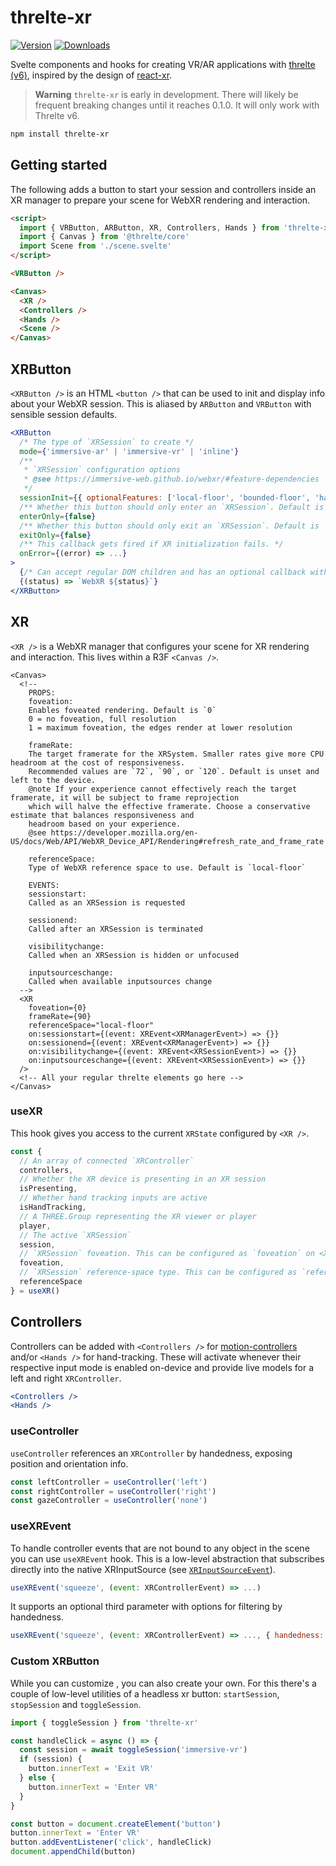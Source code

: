 <h1>threlte-xr</h1>

[![Version](https://img.shields.io/npm/v/threlte-xr?style=flat&colorA=000000&colorB=000000)](https://www.npmjs.com/package/threlte-xr)
[![Downloads](https://img.shields.io/npm/dt/threlte-xr.svg?style=flat&colorA=000000&colorB=000000)](https://www.npmjs.com/package/threlte-xr)

Svelte components and hooks for creating VR/AR applications with [threlte (v6)](https://next.threlte.xyz/), inspired by the design of [react-xr](https://github.com/pmndrs/react-xr).

> **Warning**
> `threlte-xr` is early in development. There will likely be frequent breaking changes until it reaches 0.1.0. It will only work with Threlte v6.

```bash
npm install threlte-xr
```

## Getting started

The following adds a button to start your session and controllers inside an XR manager to prepare your scene for WebXR rendering and interaction.

```html
<script>
  import { VRButton, ARButton, XR, Controllers, Hands } from 'threlte-xr'
  import { Canvas } from '@threlte/core'
  import Scene from './scene.svelte'
</script>

<VRButton />

<Canvas>
  <XR />
  <Controllers />
  <Hands />
  <Scene />
</Canvas>
```

## XRButton

`<XRButton />` is an HTML `<button />` that can be used to init and display info about your WebXR session. This is aliased by `ARButton` and `VRButton` with sensible session defaults.

```jsx
<XRButton
  /* The type of `XRSession` to create */
  mode={'immersive-ar' | 'immersive-vr' | 'inline'}
  /**
   * `XRSession` configuration options
   * @see https://immersive-web.github.io/webxr/#feature-dependencies
   */
  sessionInit={{ optionalFeatures: ['local-floor', 'bounded-floor', 'hand-tracking', 'layers'] }}
  /** Whether this button should only enter an `XRSession`. Default is `false` */
  enterOnly={false}
  /** Whether this button should only exit an `XRSession`. Default is `false` */
  exitOnly={false}
  /** This callback gets fired if XR initialization fails. */
  onError={(error) => ...}
>
  {/* Can accept regular DOM children and has an optional callback with the XR button status (unsupported, exited, entered) */}
  {(status) => `WebXR ${status}`}
</XRButton>
```

## XR

`<XR />` is a WebXR manager that configures your scene for XR rendering and interaction. This lives within a R3F `<Canvas />`.

```svelte
<Canvas>
  <!--
    PROPS:
    foveation:
    Enables foveated rendering. Default is `0`
    0 = no foveation, full resolution
    1 = maximum foveation, the edges render at lower resolution

    frameRate:
    The target framerate for the XRSystem. Smaller rates give more CPU headroom at the cost of responsiveness.
    Recommended values are `72`, `90`, or `120`. Default is unset and left to the device.
    @note If your experience cannot effectively reach the target framerate, it will be subject to frame reprojection
    which will halve the effective framerate. Choose a conservative estimate that balances responsiveness and
    headroom based on your experience.
    @see https://developer.mozilla.org/en-US/docs/Web/API/WebXR_Device_API/Rendering#refresh_rate_and_frame_rate

    referenceSpace:
    Type of WebXR reference space to use. Default is `local-floor`

    EVENTS:
    sessionstart:
    Called as an XRSession is requested

    sessionend:
    Called after an XRSession is terminated

    visibilitychange:
    Called when an XRSession is hidden or unfocused

    inputsourceschange:
    Called when available inputsources change
  -->
  <XR
    foveation={0}
    frameRate={90}
    referenceSpace="local-floor"
    on:sessionstart={(event: XREvent<XRManagerEvent>) => {}}
    on:sessionend={(event: XREvent<XRManagerEvent>) => {}}
    on:visibilitychange={(event: XREvent<XRSessionEvent>) => {}}
    on:inputsourceschange={(event: XREvent<XRSessionEvent>) => {}}
  />
  <!-- All your regular threlte elements go here -->
</Canvas>
```

### useXR

This hook gives you access to the current `XRState` configured by `<XR />`.

```jsx
const {
  // An array of connected `XRController`
  controllers,
  // Whether the XR device is presenting in an XR session
  isPresenting,
  // Whether hand tracking inputs are active
  isHandTracking,
  // A THREE.Group representing the XR viewer or player
  player,
  // The active `XRSession`
  session,
  // `XRSession` foveation. This can be configured as `foveation` on <XR>. Default is `0`
  foveation,
  // `XRSession` reference-space type. This can be configured as `referenceSpace` on <XR>. Default is `local-floor`
  referenceSpace
} = useXR()
```

## Controllers

Controllers can be added with `<Controllers />` for [motion-controllers](https://github.com/immersive-web/webxr-input-profiles/tree/main/packages/motion-controllers) and/or `<Hands />` for hand-tracking. These will activate whenever their respective input mode is enabled on-device and provide live models for a left and right `XRController`.

```jsx
<Controllers />
<Hands />
```

### useController

`useController` references an `XRController` by handedness, exposing position and orientation info.

```jsx
const leftController = useController('left')
const rightController = useController('right')
const gazeController = useController('none')
```

### useXREvent

To handle controller events that are not bound to any object in the scene you can use `useXREvent` hook. This is a low-level abstraction that subscribes directly into the native XRInputSource (see [`XRInputSourceEvent`](https://developer.mozilla.org/en-US/docs/Web/API/XRInputSourceEvent#event_types)).

```jsx
useXREvent('squeeze', (event: XRControllerEvent) => ...)
```

It supports an optional third parameter with options for filtering by handedness.

```jsx
useXREvent('squeeze', (event: XRControllerEvent) => ..., { handedness: 'left' | 'right' | 'none' })
```

### Custom XRButton

While you can customize <XRButton>, you can also create your own. For this there's a couple of low-level utilities of a headless xr button: `startSession`, `stopSession` and `toggleSession`.

```jsx
import { toggleSession } from 'threlte-xr'

const handleClick = async () => {
  const session = await toggleSession('immersive-vr')
  if (session) {
    button.innerText = 'Exit VR'
  } else {
    button.innerText = 'Enter VR'
  }
}

const button = document.createElement('button')
button.innerText = 'Enter VR'
button.addEventListener('click', handleClick)
document.appendChild(button)
```
